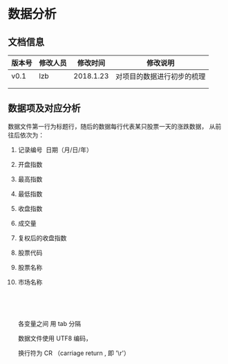 # 数据分析

## 文档信息

| 版本号  | **修改人员** | **修改时间**  | **修改说明**      |
| ---- | -------- | --------- | ------------- |
| v0.1 | lzb      | 2018.1.23 | 对项目的数据进行初步的梳理 |
|      |          |           |               |
|      |          |           |               |

## 数据项及对应分析

数据文件第一行为标题行，随后的数据每行代表某只股票一天的涨跌数据， 从前往后依次为：

1.  记录编号  日期（月/日/年） 

2.  开盘指数  

3.  最高指数  

4.  最低指数  

5.  收盘指数  

6.  成交量  

7.  复权后的收盘指数  

8.  股票代码  

9.  股票名称  

10.  市场名称

     ​

     ​

     各变量之间 用 tab 分隔  

     数据文件使用 UTF8 编码，

     换行符为 CR （carriage return , 即 '\r'）